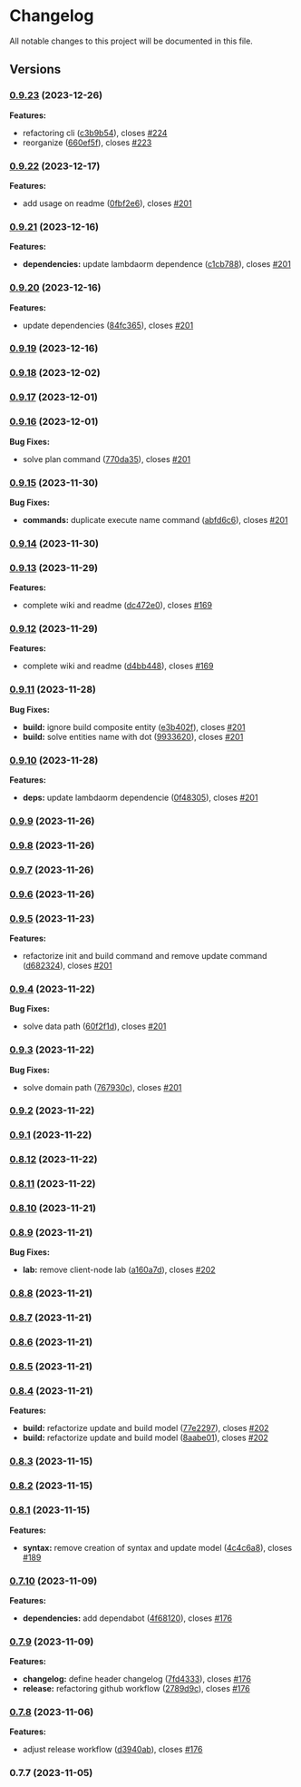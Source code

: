 # Changelog

All notable changes to this project will be documented in this file.

## Versions

### [0.9.23](https://github.com/FlavioLionelRita/lambdaorm-cli/compare/v0.9.22...v0.9.23) (2023-12-26)

**Features:**

* refactoring cli ([c3b9b54](https://github.com/FlavioLionelRita/lambdaorm-cli/commit/c3b9b54d2d24220297be6fdc5948ea256300aaf3)), closes [#224](https://github.com/FlavioLionelRita/lambdaorm/issues/224)
* reorganize ([660ef5f](https://github.com/FlavioLionelRita/lambdaorm-cli/commit/660ef5f3d9ffaea4e25a1a6d8073481a6a388c08)), closes [#223](https://github.com/FlavioLionelRita/lambdaorm/issues/223)

### [0.9.22](https://github.com/FlavioLionelRita/lambdaorm-cli/compare/v0.9.21...v0.9.22) (2023-12-17)

**Features:**

* add usage on readme ([0fbf2e6](https://github.com/FlavioLionelRita/lambdaorm-cli/commit/0fbf2e6b6c4a8d6ff3791144aeaf58095e7db4f6)), closes [#201](https://github.com/FlavioLionelRita/lambdaorm/issues/201)

### [0.9.21](https://github.com/FlavioLionelRita/lambdaorm-cli/compare/v0.9.20...v0.9.21) (2023-12-16)

**Features:**

* **dependencies:** update lambdaorm dependence ([c1cb788](https://github.com/FlavioLionelRita/lambdaorm-cli/commit/c1cb78803072dd81971350a69111f8b03f178c50)), closes [#201](https://github.com/FlavioLionelRita/lambdaorm/issues/201)

### [0.9.20](https://github.com/FlavioLionelRita/lambdaorm-cli/compare/v0.9.19...v0.9.20) (2023-12-16)

**Features:**

* update dependencies ([84fc365](https://github.com/FlavioLionelRita/lambdaorm-cli/commit/84fc36529f4d958215b83290372f9be892e7a311)), closes [#201](https://github.com/FlavioLionelRita/lambdaorm/issues/201)

### [0.9.19](https://github.com/FlavioLionelRita/lambdaorm-cli/compare/v0.9.18...v0.9.19) (2023-12-16)

### [0.9.18](https://github.com/FlavioLionelRita/lambdaorm-cli/compare/v0.9.17...v0.9.18) (2023-12-02)

### [0.9.17](https://github.com/FlavioLionelRita/lambdaorm-cli/compare/v0.9.16...v0.9.17) (2023-12-01)

### [0.9.16](https://github.com/FlavioLionelRita/lambdaorm-cli/compare/v0.9.15...v0.9.16) (2023-12-01)

**Bug Fixes:**

* solve plan command ([770da35](https://github.com/FlavioLionelRita/lambdaorm-cli/commit/770da35fe694142ca506c4cea9f4418cacaaea57)), closes [#201](https://github.com/FlavioLionelRita/lambdaorm/issues/201)

### [0.9.15](https://github.com/FlavioLionelRita/lambdaorm-cli/compare/v0.9.14...v0.9.15) (2023-11-30)

**Bug Fixes:**

* **commands:** duplicate execute name command ([abfd6c6](https://github.com/FlavioLionelRita/lambdaorm-cli/commit/abfd6c632a35d6aac5fb8c366fc73bb42364deda)), closes [#201](https://github.com/FlavioLionelRita/lambdaorm/issues/201)

### [0.9.14](https://github.com/FlavioLionelRita/lambdaorm-cli/compare/v0.9.13...v0.9.14) (2023-11-30)

### [0.9.13](https://github.com/FlavioLionelRita/lambdaorm-cli/compare/v0.9.12...v0.9.13) (2023-11-29)

**Features:**

* complete wiki and readme ([dc472e0](https://github.com/FlavioLionelRita/lambdaorm-cli/commit/dc472e065664f1ac9be95e68389dcdcb493b629c)), closes [#169](https://github.com/FlavioLionelRita/lambdaorm/issues/169)

### [0.9.12](https://github.com/FlavioLionelRita/lambdaorm-cli/compare/v0.9.11...v0.9.12) (2023-11-29)

**Features:**

* complete wiki and readme ([d4bb448](https://github.com/FlavioLionelRita/lambdaorm-cli/commit/d4bb44875a398b745dd1daf1cd7cf55e34221d55)), closes [#169](https://github.com/FlavioLionelRita/lambdaorm/issues/169)

### [0.9.11](https://github.com/FlavioLionelRita/lambdaorm-cli/compare/v0.9.10...v0.9.11) (2023-11-28)

**Bug Fixes:**

* **build:** ignore build composite entity ([e3b402f](https://github.com/FlavioLionelRita/lambdaorm-cli/commit/e3b402ff345d564b80234e19da21622f37259a06)), closes [#201](https://github.com/FlavioLionelRita/lambdaorm/issues/201)
* **build:** solve entities name with dot ([9933620](https://github.com/FlavioLionelRita/lambdaorm-cli/commit/9933620495595bb61e400030d8ea907290c8958f)), closes [#201](https://github.com/FlavioLionelRita/lambdaorm/issues/201)

### [0.9.10](https://github.com/FlavioLionelRita/lambdaorm-cli/compare/v0.9.9...v0.9.10) (2023-11-28)

**Features:**

* **deps:** update lambdaorm dependencie ([0f48305](https://github.com/FlavioLionelRita/lambdaorm-cli/commit/0f483055d866c9f538c292bfb2b947037b2ba57a)), closes [#201](https://github.com/FlavioLionelRita/lambdaorm/issues/201)

### [0.9.9](https://github.com/FlavioLionelRita/lambdaorm-cli/compare/v0.9.8...v0.9.9) (2023-11-26)

### [0.9.8](https://github.com/FlavioLionelRita/lambdaorm-cli/compare/v0.9.7...v0.9.8) (2023-11-26)

### [0.9.7](https://github.com/FlavioLionelRita/lambdaorm-cli/compare/v0.9.6...v0.9.7) (2023-11-26)

### [0.9.6](https://github.com/FlavioLionelRita/lambdaorm-cli/compare/v0.9.5...v0.9.6) (2023-11-26)

### [0.9.5](https://github.com/FlavioLionelRita/lambdaorm-cli/compare/v0.9.4...v0.9.5) (2023-11-23)

**Features:**

* refactorize init and build command and remove update command ([d682324](https://github.com/FlavioLionelRita/lambdaorm-cli/commit/d68232410435d93f395073a60df42dd2e3d03494)), closes [#201](https://github.com/FlavioLionelRita/lambdaorm/issues/201)

### [0.9.4](https://github.com/FlavioLionelRita/lambdaorm-cli/compare/v0.9.3...v0.9.4) (2023-11-22)

**Bug Fixes:**

* solve data path ([60f2f1d](https://github.com/FlavioLionelRita/lambdaorm-cli/commit/60f2f1db0880f9ecb1f59145ad470f1f8553a31c)), closes [#201](https://github.com/FlavioLionelRita/lambdaorm/issues/201)

### [0.9.3](https://github.com/FlavioLionelRita/lambdaorm-cli/compare/v0.9.2...v0.9.3) (2023-11-22)

**Bug Fixes:**

* solve domain path ([767930c](https://github.com/FlavioLionelRita/lambdaorm-cli/commit/767930c7d03d13dab8ce05e6fa43b9bc073cc7a7)), closes [#201](https://github.com/FlavioLionelRita/lambdaorm/issues/201)

### [0.9.2](https://github.com/FlavioLionelRita/lambdaorm-cli/compare/v0.9.1...v0.9.2) (2023-11-22)

### [0.9.1](https://github.com/FlavioLionelRita/lambdaorm-cli/compare/v0.8.12...v0.9.1) (2023-11-22)

### [0.8.12](https://github.com/FlavioLionelRita/lambdaorm-cli/compare/v0.8.11...v0.8.12) (2023-11-22)

### [0.8.11](https://github.com/FlavioLionelRita/lambdaorm-cli/compare/v0.8.10...v0.8.11) (2023-11-22)

### [0.8.10](https://github.com/FlavioLionelRita/lambdaorm-cli/compare/v0.8.9...v0.8.10) (2023-11-21)

### [0.8.9](https://github.com/FlavioLionelRita/lambdaorm-cli/compare/v0.8.8...v0.8.9) (2023-11-21)

**Bug Fixes:**

* **lab:** remove client-node lab ([a160a7d](https://github.com/FlavioLionelRita/lambdaorm-cli/commit/a160a7de42f4806c2713471221f2b35a9b4d2e34)), closes [#202](https://github.com/FlavioLionelRita/lambdaorm/issues/202)

### [0.8.8](https://github.com/FlavioLionelRita/lambdaorm-cli/compare/v0.8.7...v0.8.8) (2023-11-21)

### [0.8.7](https://github.com/FlavioLionelRita/lambdaorm-cli/compare/v0.8.6...v0.8.7) (2023-11-21)

### [0.8.6](https://github.com/FlavioLionelRita/lambdaorm-cli/compare/v0.8.5...v0.8.6) (2023-11-21)

### [0.8.5](https://github.com/FlavioLionelRita/lambdaorm-cli/compare/v0.8.4...v0.8.5) (2023-11-21)

### [0.8.4](https://github.com/FlavioLionelRita/lambdaorm-cli/compare/v0.8.3...v0.8.4) (2023-11-21)

**Features:**

* **build:** refactorize update and build model ([77e2297](https://github.com/FlavioLionelRita/lambdaorm-cli/commit/77e2297ac03daa2dff6436334a042eeb054d3709)), closes [#202](https://github.com/FlavioLionelRita/lambdaorm/issues/202)
* **build:** refactorize update and build model ([8aabe01](https://github.com/FlavioLionelRita/lambdaorm-cli/commit/8aabe01c62b14dbd20fa65e8c9e3cebe7a9003d7)), closes [#202](https://github.com/FlavioLionelRita/lambdaorm/issues/202)

### [0.8.3](https://github.com/FlavioLionelRita/lambdaorm-cli/compare/v0.8.2...v0.8.3) (2023-11-15)

### [0.8.2](https://github.com/FlavioLionelRita/lambdaorm-cli/compare/v0.8.1...v0.8.2) (2023-11-15)

### [0.8.1](https://github.com/FlavioLionelRita/lambdaorm-cli/compare/v0.7.10...v0.8.1) (2023-11-15)

**Features:**

* **syntax:** remove creation of syntax and update model ([4c4c6a8](https://github.com/FlavioLionelRita/lambdaorm-cli/commit/4c4c6a8b6a073601007c193c76dfe1d63e0fe169)), closes [#189](https://github.com/FlavioLionelRita/lambdaorm/issues/189)

### [0.7.10](https://github.com/FlavioLionelRita/lambdaorm-cli/compare/v0.7.9...v0.7.10) (2023-11-09)

**Features:**

* **dependencies:** add dependabot ([4f68120](https://github.com/FlavioLionelRita/lambdaorm-cli/commit/4f6812006a8444610a9ab3fd5d7b982de32ef094)), closes [#176](https://github.com/FlavioLionelRita/lambdaorm/issues/176)

### [0.7.9](https://github.com/FlavioLionelRita/lambdaorm-cli/compare/v0.7.8...v0.7.9) (2023-11-09)

**Features:**

* **changelog:** define header changelog ([7fd4333](https://github.com/FlavioLionelRita/lambdaorm-cli/commit/7fd433369c788d9985ca74b01094481a032468ad)), closes [#176](https://github.com/FlavioLionelRita/lambdaorm/issues/176)
* **release:** refactoring github workflow ([2789d9c](https://github.com/FlavioLionelRita/lambdaorm-cli/commit/2789d9c5ce71a69a152039ec6ee788cf15191715)), closes [#176](https://github.com/FlavioLionelRita/lambdaorm/issues/176)

### [0.7.8](https://github.com/FlavioLionelRita/lambdaorm-cli/compare/v0.7.7...v0.7.8) (2023-11-06)

**Features:**

* adjust release workflow ([d3940ab](https://github.com/FlavioLionelRita/lambdaorm-cli/commit/d3940ab6aef744746abe89e170ffa47be3e3ad1f)), closes [#176](https://github.com/FlavioLionelRita/lambdaorm/issues/176)

### 0.7.7 (2023-11-05)

